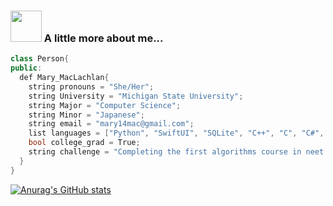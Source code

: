 


### <img src="https://media.giphy.com/media/BXjqytvu9bKzCUHdzz/giphy.gif" width="50"> A little more about me...  

```C++
class Person{
public:
  def Mary_MacLachlan{
    string pronouns = "She/Her";
    string University = "Michigan State University";
    string Major = "Computer Science";
    string Minor = "Japanese";
    string email = "mary14mac@gmail.com";
    list languages = ["Python", "SwiftUI", "SQLite", "C++", "C", "C#", "ARM", "JavaScript"];
    bool college_grad = True;
    string challenge = "Completing the first algorithms course in neet code!"
  }
}
```



[![Anurag's GitHub stats](https://github-readme-stats.vercel.app/api?username=marymac444)](https://github.com/anuraghazra/github-readme-stats)
